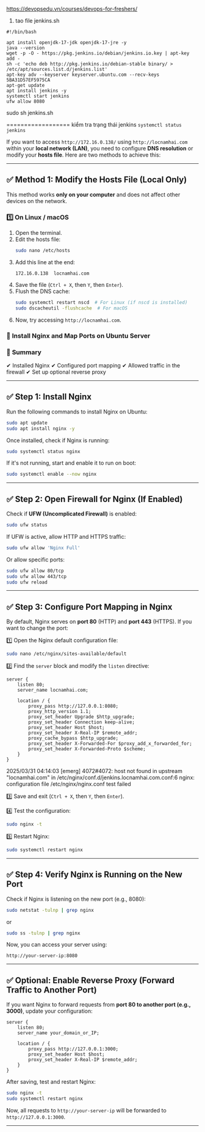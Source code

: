 https://devopsedu.vn/courses/devops-for-freshers/

1. tao file jenkins.sh

```
#!/bin/bash

apt install openjdk-17-jdk openjdk-17-jre -y
java --version
wget -p -O - https://pkg.jenkins.io/debian/jenkins.io.key | apt-key add -
sh -c 'echo deb http://pkg.jenkins.io/debian-stable binary/ > /etc/apt/sources.list.d/jenkins.list'
apt-key adv --keyserver keyserver.ubuntu.com --recv-keys 5BA31D57EF5975CA
apt-get update
apt install jenkins -y
systemctl start jenkins
ufw allow 8080
```

sudo sh jenkins.sh

==================
kiểm tra trạng thái jenkins
`systemctl status jenkins`

If you want to access `http://172.16.0.138/` using `http://locnamhai.com` within your **local network (LAN)**, you need to configure **DNS resolution** or modify your **hosts file**. Here are two methods to achieve this:

---

## ✅ **Method 1: Modify the Hosts File (Local Only)**

This method works **only on your computer** and does not affect other devices on the network.

### **1️⃣ On Linux / macOS**

1. Open the terminal.
2. Edit the hosts file:
   ```bash
   sudo nano /etc/hosts
   ```
3. Add this line at the end:
   ```
   172.16.0.138  locnamhai.com
   ```
4. Save the file (`Ctrl + X`, then `Y`, then `Enter`).
5. Flush the DNS cache:
   ```bash
   sudo systemctl restart nscd  # For Linux (if nscd is installed)
   sudo dscacheutil -flushcache  # For macOS
   ```
6. Now, try accessing `http://locnamhai.com`.

### 🚀 **Install Nginx and Map Ports on Ubuntu Server**

### 🎯 **Summary**

✔ Installed Nginx
✔ Configured port mapping
✔ Allowed traffic in the firewall
✔ Set up optional reverse proxy

---

## ✅ **Step 1: Install Nginx**

Run the following commands to install Nginx on Ubuntu:

```bash
sudo apt update
sudo apt install nginx -y
```

Once installed, check if Nginx is running:

```bash
sudo systemctl status nginx
```

If it's not running, start and enable it to run on boot:

```bash
sudo systemctl enable --now nginx
```

---

## ✅ **Step 2: Open Firewall for Nginx (If Enabled)**

Check if **UFW (Uncomplicated Firewall)** is enabled:

```bash
sudo ufw status
```

If UFW is active, allow HTTP and HTTPS traffic:

```bash
sudo ufw allow 'Nginx Full'
```

Or allow specific ports:

```bash
sudo ufw allow 80/tcp
sudo ufw allow 443/tcp
sudo ufw reload
```

---

## ✅ **Step 3: Configure Port Mapping in Nginx**

By default, Nginx serves on **port 80** (HTTP) and **port 443** (HTTPS). If you want to change the port:

1️⃣ Open the Nginx default configuration file:

```bash
sudo nano /etc/nginx/sites-available/default
```

2️⃣ Find the `server` block and modify the `listen` directive:

```nginx
server {
    listen 80;
    server_name locnamhai.com;

    location / {
        proxy_pass http://127.0.0.1:8080;
        proxy_http_version 1.1;
        proxy_set_header Upgrade $http_upgrade;
        proxy_set_header Connection keep-alive;
        proxy_set_header Host $host;
        proxy_set_header X-Real-IP $remote_addr;
        proxy_cache_bypass $http_upgrade;
        proxy_set_header X-Forwarded-For $proxy_add_x_forwarded_for;
        proxy_set_header X-Forwarded-Proto $scheme;
    }
}

```

2025/03/31 04:14:03 [emerg] 4072#4072: host not found in upstream "locnamhai.com" in /etc/nginx/conf.d/jenkins.locnamhai.com.conf:6
nginx: configuration file /etc/nginx/nginx.conf test failed

3️⃣ Save and exit (`Ctrl + X`, then `Y`, then `Enter`).

4️⃣ Test the configuration:

```bash
sudo nginx -t
```

5️⃣ Restart Nginx:

```bash
sudo systemctl restart nginx
```

---

## ✅ **Step 4: Verify Nginx is Running on the New Port**

Check if Nginx is listening on the new port (e.g., 8080):

```bash
sudo netstat -tulnp | grep nginx
```

or

```bash
sudo ss -tulnp | grep nginx
```

Now, you can access your server using:

```
http://your-server-ip:8080
```

---

## ✅ **Optional: Enable Reverse Proxy (Forward Traffic to Another Port)**

If you want Nginx to forward requests from **port 80 to another port (e.g., 3000)**, update your configuration:

```nginx
server {
    listen 80;
    server_name your_domain_or_IP;

    location / {
        proxy_pass http://127.0.0.1:3000;
        proxy_set_header Host $host;
        proxy_set_header X-Real-IP $remote_addr;
    }
}
```

After saving, test and restart Nginx:

```bash
sudo nginx -t
sudo systemctl restart nginx
```

Now, all requests to `http://your-server-ip` will be forwarded to `http://127.0.0.1:3000`.

---
